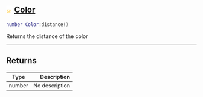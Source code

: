 ## ![shared](.gitbook/assets/shared.png) [Color](home/Color)



```lua
number Color:distance()
```

Returns the distance of the color


------
## Returns

| Type   | Description |
| ------ | ----------: |
| number | No description |

